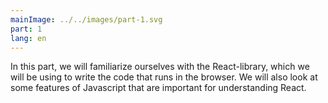 ```yaml
---
mainImage: ../../images/part-1.svg
part: 1
lang: en
---
```


<div class="intro">

In this part, we will familiarize ourselves with the React-library, which we will be using to write the code that runs in the browser. We will also look at some features of Javascript that are important for understanding React.

</div>